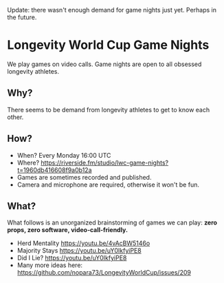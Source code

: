 Update: there wasn't enough demand for game nights just yet. Perhaps in the future.

# Longevity World Cup Game Nights

We play games on video calls. Game nights are open to all obsessed longevity athletes.

## Why?

There seems to be demand from longevity athletes to get to know each other.

## How?

- When? Every Monday 16:00 UTC
- Where? https://riverside.fm/studio/lwc-game-nights?t=1960db416608f9a0b12a
- Games are sometimes recorded and published.
- Camera and microphone are required, otherwise it won't be fun.

## What?

What follows is an unorganized brainstorming of games we can play: **zero props, zero software, video‑call‑friendly.**

- Herd Mentality https://youtu.be/4vAcBW5146o
- Majority Stays https://youtu.be/uY0IkfyiPE8
- Did I Lie? https://youtu.be/uY0IkfyiPE8
- Many more ideas here: https://github.com/nopara73/LongevityWorldCup/issues/209
